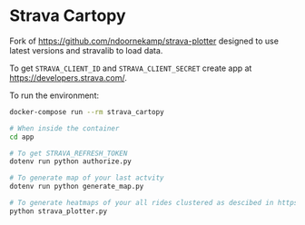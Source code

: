 # Strava Cartopy

Fork of https://github.com/ndoornekamp/strava-plotter designed to use latest versions and stravalib to load data.


To get `STRAVA_CLIENT_ID` and `STRAVA_CLIENT_SECRET` create app at https://developers.strava.com/.

To run the environment:

```sh
docker-compose run --rm strava_cartopy

# When inside the container
cd app

# To get STRAVA_REFRESH_TOKEN
dotenv run python authorize.py

# To generate map of your last actvity
dotenv run python generate_map.py

# To generate heatmaps of your all rides clustered as descibed in https://nddoornekamp.medium.com/plotting-strava-data-with-python-7aaf0cf0a9c3
python strava_plotter.py
```
